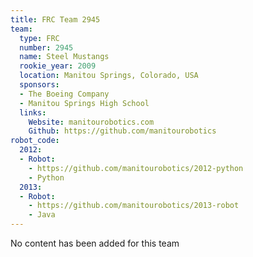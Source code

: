 ```yaml
---
title: FRC Team 2945
team:
  type: FRC
  number: 2945
  name: Steel Mustangs
  rookie_year: 2009
  location: Manitou Springs, Colorado, USA
  sponsors:
  - The Boeing Company
  - Manitou Springs High School
  links:
    Website: manitourobotics.com
    Github: https://github.com/manitourobotics
robot_code:
  2012:
  - Robot:
    - https://github.com/manitourobotics/2012-python
    - Python
  2013:
  - Robot:
    - https://github.com/manitourobotics/2013-robot
    - Java
---
```


No content has been added for this team